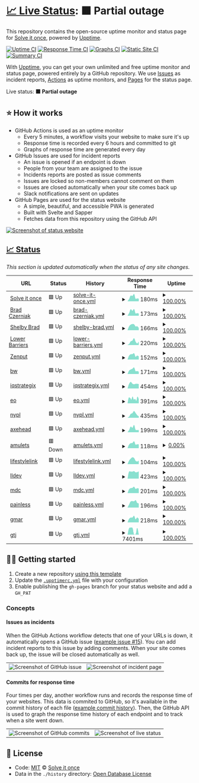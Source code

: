# [📈 Live Status](https://status.solveitonce.com): <!--live status--> **🟧 Partial outage**

This repository contains the open-source uptime monitor and status page for [Solve it once](https://solveitonce.com), powered by [Upptime](https://github.com/upptime/upptime).

[![Uptime CI](https://github.com/solve-it-once/upptime/workflows/Uptime%20CI/badge.svg)](https://github.com/solve-it-once/upptime/actions?query=workflow%3A%22Uptime+CI%22)
[![Response Time CI](https://github.com/solve-it-once/upptime/workflows/Response%20Time%20CI/badge.svg)](https://github.com/solve-it-once/upptime/actions?query=workflow%3A%22Response+Time+CI%22)
[![Graphs CI](https://github.com/solve-it-once/upptime/workflows/Graphs%20CI/badge.svg)](https://github.com/solve-it-once/upptime/actions?query=workflow%3A%22Graphs+CI%22)
[![Static Site CI](https://github.com/solve-it-once/upptime/workflows/Static%20Site%20CI/badge.svg)](https://github.com/solve-it-once/upptime/actions?query=workflow%3A%22Static+Site+CI%22)
[![Summary CI](https://github.com/solve-it-once/upptime/workflows/Summary%20CI/badge.svg)](https://github.com/solve-it-once/upptime/actions?query=workflow%3A%22Summary+CI%22)

With [Upptime](https://upptime.js.org), you can get your own unlimited and free uptime monitor and status page, powered entirely by a GitHub repository. We use [Issues](https://github.com/solve-it-once/upptime/issues) as incident reports, [Actions](https://github.com/solve-it-once/upptime/actions) as uptime monitors, and [Pages](https://status.solveitonce.com) for the status page.

Live status: <!--live status--> **🟧 Partial outage**

## ⭐ How it works

- GitHub Actions is used as an uptime monitor
  - Every 5 minutes, a workflow visits your website to make sure it's up
  - Response time is recorded every 6 hours and committed to git
  - Graphs of response time are generated every day
- GitHub Issues are used for incident reports
  - An issue is opened if an endpoint is down
  - People from your team are assigned to the issue
  - Incidents reports are posted as issue comments
  - Issues are locked so non-members cannot comment on them
  - Issues are closed automatically when your site comes back up
  - Slack notifications are sent on updates
- GitHub Pages are used for the status website
  - A simple, beautiful, and accessible PWA is generated
  - Built with Svelte and Sapper
  - Fetches data from this repository using the GitHub API

[![Screenshot of status website](./assets/screenshot-status.png)](https://upptime.js.org)

## [📈 Status](https://upptime.js.org)

_This section is updated automatically when the status of any site changes._

<!--start: status pages-->
<!-- This summary is generated by Upptime (https://github.com/upptime/upptime) -->
<!-- Do not edit this manually, your changes will be overwritten -->
<!-- prettier-ignore -->
| URL | Status | History | Response Time | Uptime |
| --- | ------ | ------- | ------------- | ------ |
| <img alt="" src="https://favicons.githubusercontent.com/solveitonce.com" height="13"> [Solve it once](https://solveitonce.com) | 🟩 Up | [solve-it-once.yml](https://github.com/solve-it-once/upptime/commits/HEAD/history/solve-it-once.yml) | <details><summary><img alt="Response time graph" src="./graphs/solve-it-once/response-time-week.png" height="20"> 180ms</summary><br><a href="https://status.solveitonce.com/history/solve-it-once"><img alt="Response time 158" src="https://img.shields.io/endpoint?url=https%3A%2F%2Fraw.githubusercontent.com%2Fsolve-it-once%2Fupptime%2FHEAD%2Fapi%2Fsolve-it-once%2Fresponse-time.json"></a><br><a href="https://status.solveitonce.com/history/solve-it-once"><img alt="24-hour response time 207" src="https://img.shields.io/endpoint?url=https%3A%2F%2Fraw.githubusercontent.com%2Fsolve-it-once%2Fupptime%2FHEAD%2Fapi%2Fsolve-it-once%2Fresponse-time-day.json"></a><br><a href="https://status.solveitonce.com/history/solve-it-once"><img alt="7-day response time 180" src="https://img.shields.io/endpoint?url=https%3A%2F%2Fraw.githubusercontent.com%2Fsolve-it-once%2Fupptime%2FHEAD%2Fapi%2Fsolve-it-once%2Fresponse-time-week.json"></a><br><a href="https://status.solveitonce.com/history/solve-it-once"><img alt="30-day response time 139" src="https://img.shields.io/endpoint?url=https%3A%2F%2Fraw.githubusercontent.com%2Fsolve-it-once%2Fupptime%2FHEAD%2Fapi%2Fsolve-it-once%2Fresponse-time-month.json"></a><br><a href="https://status.solveitonce.com/history/solve-it-once"><img alt="1-year response time 157" src="https://img.shields.io/endpoint?url=https%3A%2F%2Fraw.githubusercontent.com%2Fsolve-it-once%2Fupptime%2FHEAD%2Fapi%2Fsolve-it-once%2Fresponse-time-year.json"></a></details> | <details><summary><a href="https://status.solveitonce.com/history/solve-it-once">100.00%</a></summary><a href="https://status.solveitonce.com/history/solve-it-once"><img alt="All-time uptime 100.00%" src="https://img.shields.io/endpoint?url=https%3A%2F%2Fraw.githubusercontent.com%2Fsolve-it-once%2Fupptime%2FHEAD%2Fapi%2Fsolve-it-once%2Fuptime.json"></a><br><a href="https://status.solveitonce.com/history/solve-it-once"><img alt="24-hour uptime 100.00%" src="https://img.shields.io/endpoint?url=https%3A%2F%2Fraw.githubusercontent.com%2Fsolve-it-once%2Fupptime%2FHEAD%2Fapi%2Fsolve-it-once%2Fuptime-day.json"></a><br><a href="https://status.solveitonce.com/history/solve-it-once"><img alt="7-day uptime 100.00%" src="https://img.shields.io/endpoint?url=https%3A%2F%2Fraw.githubusercontent.com%2Fsolve-it-once%2Fupptime%2FHEAD%2Fapi%2Fsolve-it-once%2Fuptime-week.json"></a><br><a href="https://status.solveitonce.com/history/solve-it-once"><img alt="30-day uptime 100.00%" src="https://img.shields.io/endpoint?url=https%3A%2F%2Fraw.githubusercontent.com%2Fsolve-it-once%2Fupptime%2FHEAD%2Fapi%2Fsolve-it-once%2Fuptime-month.json"></a><br><a href="https://status.solveitonce.com/history/solve-it-once"><img alt="1-year uptime 100.00%" src="https://img.shields.io/endpoint?url=https%3A%2F%2Fraw.githubusercontent.com%2Fsolve-it-once%2Fupptime%2FHEAD%2Fapi%2Fsolve-it-once%2Fuptime-year.json"></a></details>
| <img alt="" src="https://favicons.githubusercontent.com/bradczerniak.com" height="13"> [Brad Czerniak](https://bradczerniak.com) | 🟩 Up | [brad-czerniak.yml](https://github.com/solve-it-once/upptime/commits/HEAD/history/brad-czerniak.yml) | <details><summary><img alt="Response time graph" src="./graphs/brad-czerniak/response-time-week.png" height="20"> 173ms</summary><br><a href="https://status.solveitonce.com/history/brad-czerniak"><img alt="Response time 155" src="https://img.shields.io/endpoint?url=https%3A%2F%2Fraw.githubusercontent.com%2Fsolve-it-once%2Fupptime%2FHEAD%2Fapi%2Fbrad-czerniak%2Fresponse-time.json"></a><br><a href="https://status.solveitonce.com/history/brad-czerniak"><img alt="24-hour response time 217" src="https://img.shields.io/endpoint?url=https%3A%2F%2Fraw.githubusercontent.com%2Fsolve-it-once%2Fupptime%2FHEAD%2Fapi%2Fbrad-czerniak%2Fresponse-time-day.json"></a><br><a href="https://status.solveitonce.com/history/brad-czerniak"><img alt="7-day response time 173" src="https://img.shields.io/endpoint?url=https%3A%2F%2Fraw.githubusercontent.com%2Fsolve-it-once%2Fupptime%2FHEAD%2Fapi%2Fbrad-czerniak%2Fresponse-time-week.json"></a><br><a href="https://status.solveitonce.com/history/brad-czerniak"><img alt="30-day response time 134" src="https://img.shields.io/endpoint?url=https%3A%2F%2Fraw.githubusercontent.com%2Fsolve-it-once%2Fupptime%2FHEAD%2Fapi%2Fbrad-czerniak%2Fresponse-time-month.json"></a><br><a href="https://status.solveitonce.com/history/brad-czerniak"><img alt="1-year response time 157" src="https://img.shields.io/endpoint?url=https%3A%2F%2Fraw.githubusercontent.com%2Fsolve-it-once%2Fupptime%2FHEAD%2Fapi%2Fbrad-czerniak%2Fresponse-time-year.json"></a></details> | <details><summary><a href="https://status.solveitonce.com/history/brad-czerniak">100.00%</a></summary><a href="https://status.solveitonce.com/history/brad-czerniak"><img alt="All-time uptime 100.00%" src="https://img.shields.io/endpoint?url=https%3A%2F%2Fraw.githubusercontent.com%2Fsolve-it-once%2Fupptime%2FHEAD%2Fapi%2Fbrad-czerniak%2Fuptime.json"></a><br><a href="https://status.solveitonce.com/history/brad-czerniak"><img alt="24-hour uptime 100.00%" src="https://img.shields.io/endpoint?url=https%3A%2F%2Fraw.githubusercontent.com%2Fsolve-it-once%2Fupptime%2FHEAD%2Fapi%2Fbrad-czerniak%2Fuptime-day.json"></a><br><a href="https://status.solveitonce.com/history/brad-czerniak"><img alt="7-day uptime 100.00%" src="https://img.shields.io/endpoint?url=https%3A%2F%2Fraw.githubusercontent.com%2Fsolve-it-once%2Fupptime%2FHEAD%2Fapi%2Fbrad-czerniak%2Fuptime-week.json"></a><br><a href="https://status.solveitonce.com/history/brad-czerniak"><img alt="30-day uptime 100.00%" src="https://img.shields.io/endpoint?url=https%3A%2F%2Fraw.githubusercontent.com%2Fsolve-it-once%2Fupptime%2FHEAD%2Fapi%2Fbrad-czerniak%2Fuptime-month.json"></a><br><a href="https://status.solveitonce.com/history/brad-czerniak"><img alt="1-year uptime 100.00%" src="https://img.shields.io/endpoint?url=https%3A%2F%2Fraw.githubusercontent.com%2Fsolve-it-once%2Fupptime%2FHEAD%2Fapi%2Fbrad-czerniak%2Fuptime-year.json"></a></details>
| <img alt="" src="https://favicons.githubusercontent.com/shelbybrad.com" height="13"> [Shelby Brad](https://shelbybrad.com) | 🟩 Up | [shelby-brad.yml](https://github.com/solve-it-once/upptime/commits/HEAD/history/shelby-brad.yml) | <details><summary><img alt="Response time graph" src="./graphs/shelby-brad/response-time-week.png" height="20"> 166ms</summary><br><a href="https://status.solveitonce.com/history/shelby-brad"><img alt="Response time 172" src="https://img.shields.io/endpoint?url=https%3A%2F%2Fraw.githubusercontent.com%2Fsolve-it-once%2Fupptime%2FHEAD%2Fapi%2Fshelby-brad%2Fresponse-time.json"></a><br><a href="https://status.solveitonce.com/history/shelby-brad"><img alt="24-hour response time 247" src="https://img.shields.io/endpoint?url=https%3A%2F%2Fraw.githubusercontent.com%2Fsolve-it-once%2Fupptime%2FHEAD%2Fapi%2Fshelby-brad%2Fresponse-time-day.json"></a><br><a href="https://status.solveitonce.com/history/shelby-brad"><img alt="7-day response time 166" src="https://img.shields.io/endpoint?url=https%3A%2F%2Fraw.githubusercontent.com%2Fsolve-it-once%2Fupptime%2FHEAD%2Fapi%2Fshelby-brad%2Fresponse-time-week.json"></a><br><a href="https://status.solveitonce.com/history/shelby-brad"><img alt="30-day response time 142" src="https://img.shields.io/endpoint?url=https%3A%2F%2Fraw.githubusercontent.com%2Fsolve-it-once%2Fupptime%2FHEAD%2Fapi%2Fshelby-brad%2Fresponse-time-month.json"></a><br><a href="https://status.solveitonce.com/history/shelby-brad"><img alt="1-year response time 177" src="https://img.shields.io/endpoint?url=https%3A%2F%2Fraw.githubusercontent.com%2Fsolve-it-once%2Fupptime%2FHEAD%2Fapi%2Fshelby-brad%2Fresponse-time-year.json"></a></details> | <details><summary><a href="https://status.solveitonce.com/history/shelby-brad">100.00%</a></summary><a href="https://status.solveitonce.com/history/shelby-brad"><img alt="All-time uptime 100.00%" src="https://img.shields.io/endpoint?url=https%3A%2F%2Fraw.githubusercontent.com%2Fsolve-it-once%2Fupptime%2FHEAD%2Fapi%2Fshelby-brad%2Fuptime.json"></a><br><a href="https://status.solveitonce.com/history/shelby-brad"><img alt="24-hour uptime 100.00%" src="https://img.shields.io/endpoint?url=https%3A%2F%2Fraw.githubusercontent.com%2Fsolve-it-once%2Fupptime%2FHEAD%2Fapi%2Fshelby-brad%2Fuptime-day.json"></a><br><a href="https://status.solveitonce.com/history/shelby-brad"><img alt="7-day uptime 100.00%" src="https://img.shields.io/endpoint?url=https%3A%2F%2Fraw.githubusercontent.com%2Fsolve-it-once%2Fupptime%2FHEAD%2Fapi%2Fshelby-brad%2Fuptime-week.json"></a><br><a href="https://status.solveitonce.com/history/shelby-brad"><img alt="30-day uptime 100.00%" src="https://img.shields.io/endpoint?url=https%3A%2F%2Fraw.githubusercontent.com%2Fsolve-it-once%2Fupptime%2FHEAD%2Fapi%2Fshelby-brad%2Fuptime-month.json"></a><br><a href="https://status.solveitonce.com/history/shelby-brad"><img alt="1-year uptime 100.00%" src="https://img.shields.io/endpoint?url=https%3A%2F%2Fraw.githubusercontent.com%2Fsolve-it-once%2Fupptime%2FHEAD%2Fapi%2Fshelby-brad%2Fuptime-year.json"></a></details>
| <img alt="" src="https://favicons.githubusercontent.com/lowerbarriers.org" height="13"> [Lower Barriers](https://lowerbarriers.org) | 🟩 Up | [lower-barriers.yml](https://github.com/solve-it-once/upptime/commits/HEAD/history/lower-barriers.yml) | <details><summary><img alt="Response time graph" src="./graphs/lower-barriers/response-time-week.png" height="20"> 220ms</summary><br><a href="https://status.solveitonce.com/history/lower-barriers"><img alt="Response time 188" src="https://img.shields.io/endpoint?url=https%3A%2F%2Fraw.githubusercontent.com%2Fsolve-it-once%2Fupptime%2FHEAD%2Fapi%2Flower-barriers%2Fresponse-time.json"></a><br><a href="https://status.solveitonce.com/history/lower-barriers"><img alt="24-hour response time 301" src="https://img.shields.io/endpoint?url=https%3A%2F%2Fraw.githubusercontent.com%2Fsolve-it-once%2Fupptime%2FHEAD%2Fapi%2Flower-barriers%2Fresponse-time-day.json"></a><br><a href="https://status.solveitonce.com/history/lower-barriers"><img alt="7-day response time 220" src="https://img.shields.io/endpoint?url=https%3A%2F%2Fraw.githubusercontent.com%2Fsolve-it-once%2Fupptime%2FHEAD%2Fapi%2Flower-barriers%2Fresponse-time-week.json"></a><br><a href="https://status.solveitonce.com/history/lower-barriers"><img alt="30-day response time 180" src="https://img.shields.io/endpoint?url=https%3A%2F%2Fraw.githubusercontent.com%2Fsolve-it-once%2Fupptime%2FHEAD%2Fapi%2Flower-barriers%2Fresponse-time-month.json"></a><br><a href="https://status.solveitonce.com/history/lower-barriers"><img alt="1-year response time 201" src="https://img.shields.io/endpoint?url=https%3A%2F%2Fraw.githubusercontent.com%2Fsolve-it-once%2Fupptime%2FHEAD%2Fapi%2Flower-barriers%2Fresponse-time-year.json"></a></details> | <details><summary><a href="https://status.solveitonce.com/history/lower-barriers">100.00%</a></summary><a href="https://status.solveitonce.com/history/lower-barriers"><img alt="All-time uptime 100.00%" src="https://img.shields.io/endpoint?url=https%3A%2F%2Fraw.githubusercontent.com%2Fsolve-it-once%2Fupptime%2FHEAD%2Fapi%2Flower-barriers%2Fuptime.json"></a><br><a href="https://status.solveitonce.com/history/lower-barriers"><img alt="24-hour uptime 100.00%" src="https://img.shields.io/endpoint?url=https%3A%2F%2Fraw.githubusercontent.com%2Fsolve-it-once%2Fupptime%2FHEAD%2Fapi%2Flower-barriers%2Fuptime-day.json"></a><br><a href="https://status.solveitonce.com/history/lower-barriers"><img alt="7-day uptime 100.00%" src="https://img.shields.io/endpoint?url=https%3A%2F%2Fraw.githubusercontent.com%2Fsolve-it-once%2Fupptime%2FHEAD%2Fapi%2Flower-barriers%2Fuptime-week.json"></a><br><a href="https://status.solveitonce.com/history/lower-barriers"><img alt="30-day uptime 100.00%" src="https://img.shields.io/endpoint?url=https%3A%2F%2Fraw.githubusercontent.com%2Fsolve-it-once%2Fupptime%2FHEAD%2Fapi%2Flower-barriers%2Fuptime-month.json"></a><br><a href="https://status.solveitonce.com/history/lower-barriers"><img alt="1-year uptime 100.00%" src="https://img.shields.io/endpoint?url=https%3A%2F%2Fraw.githubusercontent.com%2Fsolve-it-once%2Fupptime%2FHEAD%2Fapi%2Flower-barriers%2Fuptime-year.json"></a></details>
| <img alt="" src="https://favicons.githubusercontent.com/www.zenput.com" height="13"> [Zenput](https://www.zenput.com) | 🟩 Up | [zenput.yml](https://github.com/solve-it-once/upptime/commits/HEAD/history/zenput.yml) | <details><summary><img alt="Response time graph" src="./graphs/zenput/response-time-week.png" height="20"> 152ms</summary><br><a href="https://status.solveitonce.com/history/zenput"><img alt="Response time 193" src="https://img.shields.io/endpoint?url=https%3A%2F%2Fraw.githubusercontent.com%2Fsolve-it-once%2Fupptime%2FHEAD%2Fapi%2Fzenput%2Fresponse-time.json"></a><br><a href="https://status.solveitonce.com/history/zenput"><img alt="24-hour response time 178" src="https://img.shields.io/endpoint?url=https%3A%2F%2Fraw.githubusercontent.com%2Fsolve-it-once%2Fupptime%2FHEAD%2Fapi%2Fzenput%2Fresponse-time-day.json"></a><br><a href="https://status.solveitonce.com/history/zenput"><img alt="7-day response time 152" src="https://img.shields.io/endpoint?url=https%3A%2F%2Fraw.githubusercontent.com%2Fsolve-it-once%2Fupptime%2FHEAD%2Fapi%2Fzenput%2Fresponse-time-week.json"></a><br><a href="https://status.solveitonce.com/history/zenput"><img alt="30-day response time 132" src="https://img.shields.io/endpoint?url=https%3A%2F%2Fraw.githubusercontent.com%2Fsolve-it-once%2Fupptime%2FHEAD%2Fapi%2Fzenput%2Fresponse-time-month.json"></a><br><a href="https://status.solveitonce.com/history/zenput"><img alt="1-year response time 166" src="https://img.shields.io/endpoint?url=https%3A%2F%2Fraw.githubusercontent.com%2Fsolve-it-once%2Fupptime%2FHEAD%2Fapi%2Fzenput%2Fresponse-time-year.json"></a></details> | <details><summary><a href="https://status.solveitonce.com/history/zenput">100.00%</a></summary><a href="https://status.solveitonce.com/history/zenput"><img alt="All-time uptime 100.00%" src="https://img.shields.io/endpoint?url=https%3A%2F%2Fraw.githubusercontent.com%2Fsolve-it-once%2Fupptime%2FHEAD%2Fapi%2Fzenput%2Fuptime.json"></a><br><a href="https://status.solveitonce.com/history/zenput"><img alt="24-hour uptime 100.00%" src="https://img.shields.io/endpoint?url=https%3A%2F%2Fraw.githubusercontent.com%2Fsolve-it-once%2Fupptime%2FHEAD%2Fapi%2Fzenput%2Fuptime-day.json"></a><br><a href="https://status.solveitonce.com/history/zenput"><img alt="7-day uptime 100.00%" src="https://img.shields.io/endpoint?url=https%3A%2F%2Fraw.githubusercontent.com%2Fsolve-it-once%2Fupptime%2FHEAD%2Fapi%2Fzenput%2Fuptime-week.json"></a><br><a href="https://status.solveitonce.com/history/zenput"><img alt="30-day uptime 100.00%" src="https://img.shields.io/endpoint?url=https%3A%2F%2Fraw.githubusercontent.com%2Fsolve-it-once%2Fupptime%2FHEAD%2Fapi%2Fzenput%2Fuptime-month.json"></a><br><a href="https://status.solveitonce.com/history/zenput"><img alt="1-year uptime 100.00%" src="https://img.shields.io/endpoint?url=https%3A%2F%2Fraw.githubusercontent.com%2Fsolve-it-once%2Fupptime%2FHEAD%2Fapi%2Fzenput%2Fuptime-year.json"></a></details>
| <img alt="" src="https://favicons.githubusercontent.com/www.bowerswilkins.com" height="13"> [bw](https://www.bowerswilkins.com) | 🟩 Up | [bw.yml](https://github.com/solve-it-once/upptime/commits/HEAD/history/bw.yml) | <details><summary><img alt="Response time graph" src="./graphs/bw/response-time-week.png" height="20"> 171ms</summary><br><a href="https://status.solveitonce.com/history/bw"><img alt="Response time 295" src="https://img.shields.io/endpoint?url=https%3A%2F%2Fraw.githubusercontent.com%2Fsolve-it-once%2Fupptime%2FHEAD%2Fapi%2Fbw%2Fresponse-time.json"></a><br><a href="https://status.solveitonce.com/history/bw"><img alt="24-hour response time 234" src="https://img.shields.io/endpoint?url=https%3A%2F%2Fraw.githubusercontent.com%2Fsolve-it-once%2Fupptime%2FHEAD%2Fapi%2Fbw%2Fresponse-time-day.json"></a><br><a href="https://status.solveitonce.com/history/bw"><img alt="7-day response time 171" src="https://img.shields.io/endpoint?url=https%3A%2F%2Fraw.githubusercontent.com%2Fsolve-it-once%2Fupptime%2FHEAD%2Fapi%2Fbw%2Fresponse-time-week.json"></a><br><a href="https://status.solveitonce.com/history/bw"><img alt="30-day response time 173" src="https://img.shields.io/endpoint?url=https%3A%2F%2Fraw.githubusercontent.com%2Fsolve-it-once%2Fupptime%2FHEAD%2Fapi%2Fbw%2Fresponse-time-month.json"></a><br><a href="https://status.solveitonce.com/history/bw"><img alt="1-year response time 270" src="https://img.shields.io/endpoint?url=https%3A%2F%2Fraw.githubusercontent.com%2Fsolve-it-once%2Fupptime%2FHEAD%2Fapi%2Fbw%2Fresponse-time-year.json"></a></details> | <details><summary><a href="https://status.solveitonce.com/history/bw">100.00%</a></summary><a href="https://status.solveitonce.com/history/bw"><img alt="All-time uptime 99.99%" src="https://img.shields.io/endpoint?url=https%3A%2F%2Fraw.githubusercontent.com%2Fsolve-it-once%2Fupptime%2FHEAD%2Fapi%2Fbw%2Fuptime.json"></a><br><a href="https://status.solveitonce.com/history/bw"><img alt="24-hour uptime 100.00%" src="https://img.shields.io/endpoint?url=https%3A%2F%2Fraw.githubusercontent.com%2Fsolve-it-once%2Fupptime%2FHEAD%2Fapi%2Fbw%2Fuptime-day.json"></a><br><a href="https://status.solveitonce.com/history/bw"><img alt="7-day uptime 100.00%" src="https://img.shields.io/endpoint?url=https%3A%2F%2Fraw.githubusercontent.com%2Fsolve-it-once%2Fupptime%2FHEAD%2Fapi%2Fbw%2Fuptime-week.json"></a><br><a href="https://status.solveitonce.com/history/bw"><img alt="30-day uptime 100.00%" src="https://img.shields.io/endpoint?url=https%3A%2F%2Fraw.githubusercontent.com%2Fsolve-it-once%2Fupptime%2FHEAD%2Fapi%2Fbw%2Fuptime-month.json"></a><br><a href="https://status.solveitonce.com/history/bw"><img alt="1-year uptime 100.00%" src="https://img.shields.io/endpoint?url=https%3A%2F%2Fraw.githubusercontent.com%2Fsolve-it-once%2Fupptime%2FHEAD%2Fapi%2Fbw%2Fuptime-year.json"></a></details>
| <img alt="" src="https://favicons.githubusercontent.com/iqstrategix.com" height="13"> [iqstrategix](https://iqstrategix.com) | 🟩 Up | [iqstrategix.yml](https://github.com/solve-it-once/upptime/commits/HEAD/history/iqstrategix.yml) | <details><summary><img alt="Response time graph" src="./graphs/iqstrategix/response-time-week.png" height="20"> 454ms</summary><br><a href="https://status.solveitonce.com/history/iqstrategix"><img alt="Response time 460" src="https://img.shields.io/endpoint?url=https%3A%2F%2Fraw.githubusercontent.com%2Fsolve-it-once%2Fupptime%2FHEAD%2Fapi%2Fiqstrategix%2Fresponse-time.json"></a><br><a href="https://status.solveitonce.com/history/iqstrategix"><img alt="24-hour response time 473" src="https://img.shields.io/endpoint?url=https%3A%2F%2Fraw.githubusercontent.com%2Fsolve-it-once%2Fupptime%2FHEAD%2Fapi%2Fiqstrategix%2Fresponse-time-day.json"></a><br><a href="https://status.solveitonce.com/history/iqstrategix"><img alt="7-day response time 454" src="https://img.shields.io/endpoint?url=https%3A%2F%2Fraw.githubusercontent.com%2Fsolve-it-once%2Fupptime%2FHEAD%2Fapi%2Fiqstrategix%2Fresponse-time-week.json"></a><br><a href="https://status.solveitonce.com/history/iqstrategix"><img alt="30-day response time 424" src="https://img.shields.io/endpoint?url=https%3A%2F%2Fraw.githubusercontent.com%2Fsolve-it-once%2Fupptime%2FHEAD%2Fapi%2Fiqstrategix%2Fresponse-time-month.json"></a><br><a href="https://status.solveitonce.com/history/iqstrategix"><img alt="1-year response time 500" src="https://img.shields.io/endpoint?url=https%3A%2F%2Fraw.githubusercontent.com%2Fsolve-it-once%2Fupptime%2FHEAD%2Fapi%2Fiqstrategix%2Fresponse-time-year.json"></a></details> | <details><summary><a href="https://status.solveitonce.com/history/iqstrategix">100.00%</a></summary><a href="https://status.solveitonce.com/history/iqstrategix"><img alt="All-time uptime 99.98%" src="https://img.shields.io/endpoint?url=https%3A%2F%2Fraw.githubusercontent.com%2Fsolve-it-once%2Fupptime%2FHEAD%2Fapi%2Fiqstrategix%2Fuptime.json"></a><br><a href="https://status.solveitonce.com/history/iqstrategix"><img alt="24-hour uptime 100.00%" src="https://img.shields.io/endpoint?url=https%3A%2F%2Fraw.githubusercontent.com%2Fsolve-it-once%2Fupptime%2FHEAD%2Fapi%2Fiqstrategix%2Fuptime-day.json"></a><br><a href="https://status.solveitonce.com/history/iqstrategix"><img alt="7-day uptime 100.00%" src="https://img.shields.io/endpoint?url=https%3A%2F%2Fraw.githubusercontent.com%2Fsolve-it-once%2Fupptime%2FHEAD%2Fapi%2Fiqstrategix%2Fuptime-week.json"></a><br><a href="https://status.solveitonce.com/history/iqstrategix"><img alt="30-day uptime 100.00%" src="https://img.shields.io/endpoint?url=https%3A%2F%2Fraw.githubusercontent.com%2Fsolve-it-once%2Fupptime%2FHEAD%2Fapi%2Fiqstrategix%2Fuptime-month.json"></a><br><a href="https://status.solveitonce.com/history/iqstrategix"><img alt="1-year uptime 100.00%" src="https://img.shields.io/endpoint?url=https%3A%2F%2Fraw.githubusercontent.com%2Fsolve-it-once%2Fupptime%2FHEAD%2Fapi%2Fiqstrategix%2Fuptime-year.json"></a></details>
| <img alt="" src="https://favicons.githubusercontent.com/www.eotechinc.com" height="13"> [eo](https://www.eotechinc.com) | 🟩 Up | [eo.yml](https://github.com/solve-it-once/upptime/commits/HEAD/history/eo.yml) | <details><summary><img alt="Response time graph" src="./graphs/eo/response-time-week.png" height="20"> 391ms</summary><br><a href="https://status.solveitonce.com/history/eo"><img alt="Response time 469" src="https://img.shields.io/endpoint?url=https%3A%2F%2Fraw.githubusercontent.com%2Fsolve-it-once%2Fupptime%2FHEAD%2Fapi%2Feo%2Fresponse-time.json"></a><br><a href="https://status.solveitonce.com/history/eo"><img alt="24-hour response time 1062" src="https://img.shields.io/endpoint?url=https%3A%2F%2Fraw.githubusercontent.com%2Fsolve-it-once%2Fupptime%2FHEAD%2Fapi%2Feo%2Fresponse-time-day.json"></a><br><a href="https://status.solveitonce.com/history/eo"><img alt="7-day response time 391" src="https://img.shields.io/endpoint?url=https%3A%2F%2Fraw.githubusercontent.com%2Fsolve-it-once%2Fupptime%2FHEAD%2Fapi%2Feo%2Fresponse-time-week.json"></a><br><a href="https://status.solveitonce.com/history/eo"><img alt="30-day response time 376" src="https://img.shields.io/endpoint?url=https%3A%2F%2Fraw.githubusercontent.com%2Fsolve-it-once%2Fupptime%2FHEAD%2Fapi%2Feo%2Fresponse-time-month.json"></a><br><a href="https://status.solveitonce.com/history/eo"><img alt="1-year response time 409" src="https://img.shields.io/endpoint?url=https%3A%2F%2Fraw.githubusercontent.com%2Fsolve-it-once%2Fupptime%2FHEAD%2Fapi%2Feo%2Fresponse-time-year.json"></a></details> | <details><summary><a href="https://status.solveitonce.com/history/eo">100.00%</a></summary><a href="https://status.solveitonce.com/history/eo"><img alt="All-time uptime 99.90%" src="https://img.shields.io/endpoint?url=https%3A%2F%2Fraw.githubusercontent.com%2Fsolve-it-once%2Fupptime%2FHEAD%2Fapi%2Feo%2Fuptime.json"></a><br><a href="https://status.solveitonce.com/history/eo"><img alt="24-hour uptime 100.00%" src="https://img.shields.io/endpoint?url=https%3A%2F%2Fraw.githubusercontent.com%2Fsolve-it-once%2Fupptime%2FHEAD%2Fapi%2Feo%2Fuptime-day.json"></a><br><a href="https://status.solveitonce.com/history/eo"><img alt="7-day uptime 100.00%" src="https://img.shields.io/endpoint?url=https%3A%2F%2Fraw.githubusercontent.com%2Fsolve-it-once%2Fupptime%2FHEAD%2Fapi%2Feo%2Fuptime-week.json"></a><br><a href="https://status.solveitonce.com/history/eo"><img alt="30-day uptime 100.00%" src="https://img.shields.io/endpoint?url=https%3A%2F%2Fraw.githubusercontent.com%2Fsolve-it-once%2Fupptime%2FHEAD%2Fapi%2Feo%2Fuptime-month.json"></a><br><a href="https://status.solveitonce.com/history/eo"><img alt="1-year uptime 99.95%" src="https://img.shields.io/endpoint?url=https%3A%2F%2Fraw.githubusercontent.com%2Fsolve-it-once%2Fupptime%2FHEAD%2Fapi%2Feo%2Fuptime-year.json"></a></details>
| <img alt="" src="https://favicons.githubusercontent.com/www.nypl.org" height="13"> [nypl](https://www.nypl.org) | 🟩 Up | [nypl.yml](https://github.com/solve-it-once/upptime/commits/HEAD/history/nypl.yml) | <details><summary><img alt="Response time graph" src="./graphs/nypl/response-time-week.png" height="20"> 435ms</summary><br><a href="https://status.solveitonce.com/history/nypl"><img alt="Response time 359" src="https://img.shields.io/endpoint?url=https%3A%2F%2Fraw.githubusercontent.com%2Fsolve-it-once%2Fupptime%2FHEAD%2Fapi%2Fnypl%2Fresponse-time.json"></a><br><a href="https://status.solveitonce.com/history/nypl"><img alt="24-hour response time 521" src="https://img.shields.io/endpoint?url=https%3A%2F%2Fraw.githubusercontent.com%2Fsolve-it-once%2Fupptime%2FHEAD%2Fapi%2Fnypl%2Fresponse-time-day.json"></a><br><a href="https://status.solveitonce.com/history/nypl"><img alt="7-day response time 435" src="https://img.shields.io/endpoint?url=https%3A%2F%2Fraw.githubusercontent.com%2Fsolve-it-once%2Fupptime%2FHEAD%2Fapi%2Fnypl%2Fresponse-time-week.json"></a><br><a href="https://status.solveitonce.com/history/nypl"><img alt="30-day response time 350" src="https://img.shields.io/endpoint?url=https%3A%2F%2Fraw.githubusercontent.com%2Fsolve-it-once%2Fupptime%2FHEAD%2Fapi%2Fnypl%2Fresponse-time-month.json"></a><br><a href="https://status.solveitonce.com/history/nypl"><img alt="1-year response time 359" src="https://img.shields.io/endpoint?url=https%3A%2F%2Fraw.githubusercontent.com%2Fsolve-it-once%2Fupptime%2FHEAD%2Fapi%2Fnypl%2Fresponse-time-year.json"></a></details> | <details><summary><a href="https://status.solveitonce.com/history/nypl">100.00%</a></summary><a href="https://status.solveitonce.com/history/nypl"><img alt="All-time uptime 100.00%" src="https://img.shields.io/endpoint?url=https%3A%2F%2Fraw.githubusercontent.com%2Fsolve-it-once%2Fupptime%2FHEAD%2Fapi%2Fnypl%2Fuptime.json"></a><br><a href="https://status.solveitonce.com/history/nypl"><img alt="24-hour uptime 100.00%" src="https://img.shields.io/endpoint?url=https%3A%2F%2Fraw.githubusercontent.com%2Fsolve-it-once%2Fupptime%2FHEAD%2Fapi%2Fnypl%2Fuptime-day.json"></a><br><a href="https://status.solveitonce.com/history/nypl"><img alt="7-day uptime 100.00%" src="https://img.shields.io/endpoint?url=https%3A%2F%2Fraw.githubusercontent.com%2Fsolve-it-once%2Fupptime%2FHEAD%2Fapi%2Fnypl%2Fuptime-week.json"></a><br><a href="https://status.solveitonce.com/history/nypl"><img alt="30-day uptime 100.00%" src="https://img.shields.io/endpoint?url=https%3A%2F%2Fraw.githubusercontent.com%2Fsolve-it-once%2Fupptime%2FHEAD%2Fapi%2Fnypl%2Fuptime-month.json"></a><br><a href="https://status.solveitonce.com/history/nypl"><img alt="1-year uptime 100.00%" src="https://img.shields.io/endpoint?url=https%3A%2F%2Fraw.githubusercontent.com%2Fsolve-it-once%2Fupptime%2FHEAD%2Fapi%2Fnypl%2Fuptime-year.json"></a></details>
| <img alt="" src="https://favicons.githubusercontent.com/axeheadwatch.com" height="13"> [axehead](https://axeheadwatch.com) | 🟩 Up | [axehead.yml](https://github.com/solve-it-once/upptime/commits/HEAD/history/axehead.yml) | <details><summary><img alt="Response time graph" src="./graphs/axehead/response-time-week.png" height="20"> 199ms</summary><br><a href="https://status.solveitonce.com/history/axehead"><img alt="Response time 164" src="https://img.shields.io/endpoint?url=https%3A%2F%2Fraw.githubusercontent.com%2Fsolve-it-once%2Fupptime%2FHEAD%2Fapi%2Faxehead%2Fresponse-time.json"></a><br><a href="https://status.solveitonce.com/history/axehead"><img alt="24-hour response time 276" src="https://img.shields.io/endpoint?url=https%3A%2F%2Fraw.githubusercontent.com%2Fsolve-it-once%2Fupptime%2FHEAD%2Fapi%2Faxehead%2Fresponse-time-day.json"></a><br><a href="https://status.solveitonce.com/history/axehead"><img alt="7-day response time 199" src="https://img.shields.io/endpoint?url=https%3A%2F%2Fraw.githubusercontent.com%2Fsolve-it-once%2Fupptime%2FHEAD%2Fapi%2Faxehead%2Fresponse-time-week.json"></a><br><a href="https://status.solveitonce.com/history/axehead"><img alt="30-day response time 152" src="https://img.shields.io/endpoint?url=https%3A%2F%2Fraw.githubusercontent.com%2Fsolve-it-once%2Fupptime%2FHEAD%2Fapi%2Faxehead%2Fresponse-time-month.json"></a><br><a href="https://status.solveitonce.com/history/axehead"><img alt="1-year response time 164" src="https://img.shields.io/endpoint?url=https%3A%2F%2Fraw.githubusercontent.com%2Fsolve-it-once%2Fupptime%2FHEAD%2Fapi%2Faxehead%2Fresponse-time-year.json"></a></details> | <details><summary><a href="https://status.solveitonce.com/history/axehead">100.00%</a></summary><a href="https://status.solveitonce.com/history/axehead"><img alt="All-time uptime 100.00%" src="https://img.shields.io/endpoint?url=https%3A%2F%2Fraw.githubusercontent.com%2Fsolve-it-once%2Fupptime%2FHEAD%2Fapi%2Faxehead%2Fuptime.json"></a><br><a href="https://status.solveitonce.com/history/axehead"><img alt="24-hour uptime 100.00%" src="https://img.shields.io/endpoint?url=https%3A%2F%2Fraw.githubusercontent.com%2Fsolve-it-once%2Fupptime%2FHEAD%2Fapi%2Faxehead%2Fuptime-day.json"></a><br><a href="https://status.solveitonce.com/history/axehead"><img alt="7-day uptime 100.00%" src="https://img.shields.io/endpoint?url=https%3A%2F%2Fraw.githubusercontent.com%2Fsolve-it-once%2Fupptime%2FHEAD%2Fapi%2Faxehead%2Fuptime-week.json"></a><br><a href="https://status.solveitonce.com/history/axehead"><img alt="30-day uptime 100.00%" src="https://img.shields.io/endpoint?url=https%3A%2F%2Fraw.githubusercontent.com%2Fsolve-it-once%2Fupptime%2FHEAD%2Fapi%2Faxehead%2Fuptime-month.json"></a><br><a href="https://status.solveitonce.com/history/axehead"><img alt="1-year uptime 100.00%" src="https://img.shields.io/endpoint?url=https%3A%2F%2Fraw.githubusercontent.com%2Fsolve-it-once%2Fupptime%2FHEAD%2Fapi%2Faxehead%2Fuptime-year.json"></a></details>
| <img alt="" src="https://favicons.githubusercontent.com/www.eloisemagicalamulets.com" height="13"> [amulets](https://www.eloisemagicalamulets.com) | 🟥 Down | [amulets.yml](https://github.com/solve-it-once/upptime/commits/HEAD/history/amulets.yml) | <details><summary><img alt="Response time graph" src="./graphs/amulets/response-time-week.png" height="20"> 118ms</summary><br><a href="https://status.solveitonce.com/history/amulets"><img alt="Response time 93" src="https://img.shields.io/endpoint?url=https%3A%2F%2Fraw.githubusercontent.com%2Fsolve-it-once%2Fupptime%2FHEAD%2Fapi%2Famulets%2Fresponse-time.json"></a><br><a href="https://status.solveitonce.com/history/amulets"><img alt="24-hour response time 149" src="https://img.shields.io/endpoint?url=https%3A%2F%2Fraw.githubusercontent.com%2Fsolve-it-once%2Fupptime%2FHEAD%2Fapi%2Famulets%2Fresponse-time-day.json"></a><br><a href="https://status.solveitonce.com/history/amulets"><img alt="7-day response time 118" src="https://img.shields.io/endpoint?url=https%3A%2F%2Fraw.githubusercontent.com%2Fsolve-it-once%2Fupptime%2FHEAD%2Fapi%2Famulets%2Fresponse-time-week.json"></a><br><a href="https://status.solveitonce.com/history/amulets"><img alt="30-day response time 94" src="https://img.shields.io/endpoint?url=https%3A%2F%2Fraw.githubusercontent.com%2Fsolve-it-once%2Fupptime%2FHEAD%2Fapi%2Famulets%2Fresponse-time-month.json"></a><br><a href="https://status.solveitonce.com/history/amulets"><img alt="1-year response time 93" src="https://img.shields.io/endpoint?url=https%3A%2F%2Fraw.githubusercontent.com%2Fsolve-it-once%2Fupptime%2FHEAD%2Fapi%2Famulets%2Fresponse-time-year.json"></a></details> | <details><summary><a href="https://status.solveitonce.com/history/amulets">0.00%</a></summary><a href="https://status.solveitonce.com/history/amulets"><img alt="All-time uptime 0.00%" src="https://img.shields.io/endpoint?url=https%3A%2F%2Fraw.githubusercontent.com%2Fsolve-it-once%2Fupptime%2FHEAD%2Fapi%2Famulets%2Fuptime.json"></a><br><a href="https://status.solveitonce.com/history/amulets"><img alt="24-hour uptime 0.00%" src="https://img.shields.io/endpoint?url=https%3A%2F%2Fraw.githubusercontent.com%2Fsolve-it-once%2Fupptime%2FHEAD%2Fapi%2Famulets%2Fuptime-day.json"></a><br><a href="https://status.solveitonce.com/history/amulets"><img alt="7-day uptime 0.00%" src="https://img.shields.io/endpoint?url=https%3A%2F%2Fraw.githubusercontent.com%2Fsolve-it-once%2Fupptime%2FHEAD%2Fapi%2Famulets%2Fuptime-week.json"></a><br><a href="https://status.solveitonce.com/history/amulets"><img alt="30-day uptime 0.00%" src="https://img.shields.io/endpoint?url=https%3A%2F%2Fraw.githubusercontent.com%2Fsolve-it-once%2Fupptime%2FHEAD%2Fapi%2Famulets%2Fuptime-month.json"></a><br><a href="https://status.solveitonce.com/history/amulets"><img alt="1-year uptime 0.00%" src="https://img.shields.io/endpoint?url=https%3A%2F%2Fraw.githubusercontent.com%2Fsolve-it-once%2Fupptime%2FHEAD%2Fapi%2Famulets%2Fuptime-year.json"></a></details>
| <img alt="" src="https://favicons.githubusercontent.com/portal.lifestylelink.net" height="13"> [lifestylelink](https://portal.lifestylelink.net) | 🟩 Up | [lifestylelink.yml](https://github.com/solve-it-once/upptime/commits/HEAD/history/lifestylelink.yml) | <details><summary><img alt="Response time graph" src="./graphs/lifestylelink/response-time-week.png" height="20"> 104ms</summary><br><a href="https://status.solveitonce.com/history/lifestylelink"><img alt="Response time 100" src="https://img.shields.io/endpoint?url=https%3A%2F%2Fraw.githubusercontent.com%2Fsolve-it-once%2Fupptime%2FHEAD%2Fapi%2Flifestylelink%2Fresponse-time.json"></a><br><a href="https://status.solveitonce.com/history/lifestylelink"><img alt="24-hour response time 137" src="https://img.shields.io/endpoint?url=https%3A%2F%2Fraw.githubusercontent.com%2Fsolve-it-once%2Fupptime%2FHEAD%2Fapi%2Flifestylelink%2Fresponse-time-day.json"></a><br><a href="https://status.solveitonce.com/history/lifestylelink"><img alt="7-day response time 104" src="https://img.shields.io/endpoint?url=https%3A%2F%2Fraw.githubusercontent.com%2Fsolve-it-once%2Fupptime%2FHEAD%2Fapi%2Flifestylelink%2Fresponse-time-week.json"></a><br><a href="https://status.solveitonce.com/history/lifestylelink"><img alt="30-day response time 80" src="https://img.shields.io/endpoint?url=https%3A%2F%2Fraw.githubusercontent.com%2Fsolve-it-once%2Fupptime%2FHEAD%2Fapi%2Flifestylelink%2Fresponse-time-month.json"></a><br><a href="https://status.solveitonce.com/history/lifestylelink"><img alt="1-year response time 100" src="https://img.shields.io/endpoint?url=https%3A%2F%2Fraw.githubusercontent.com%2Fsolve-it-once%2Fupptime%2FHEAD%2Fapi%2Flifestylelink%2Fresponse-time-year.json"></a></details> | <details><summary><a href="https://status.solveitonce.com/history/lifestylelink">100.00%</a></summary><a href="https://status.solveitonce.com/history/lifestylelink"><img alt="All-time uptime 100.00%" src="https://img.shields.io/endpoint?url=https%3A%2F%2Fraw.githubusercontent.com%2Fsolve-it-once%2Fupptime%2FHEAD%2Fapi%2Flifestylelink%2Fuptime.json"></a><br><a href="https://status.solveitonce.com/history/lifestylelink"><img alt="24-hour uptime 100.00%" src="https://img.shields.io/endpoint?url=https%3A%2F%2Fraw.githubusercontent.com%2Fsolve-it-once%2Fupptime%2FHEAD%2Fapi%2Flifestylelink%2Fuptime-day.json"></a><br><a href="https://status.solveitonce.com/history/lifestylelink"><img alt="7-day uptime 100.00%" src="https://img.shields.io/endpoint?url=https%3A%2F%2Fraw.githubusercontent.com%2Fsolve-it-once%2Fupptime%2FHEAD%2Fapi%2Flifestylelink%2Fuptime-week.json"></a><br><a href="https://status.solveitonce.com/history/lifestylelink"><img alt="30-day uptime 100.00%" src="https://img.shields.io/endpoint?url=https%3A%2F%2Fraw.githubusercontent.com%2Fsolve-it-once%2Fupptime%2FHEAD%2Fapi%2Flifestylelink%2Fuptime-month.json"></a><br><a href="https://status.solveitonce.com/history/lifestylelink"><img alt="1-year uptime 100.00%" src="https://img.shields.io/endpoint?url=https%3A%2F%2Fraw.githubusercontent.com%2Fsolve-it-once%2Fupptime%2FHEAD%2Fapi%2Flifestylelink%2Fuptime-year.json"></a></details>
| <img alt="" src="https://favicons.githubusercontent.com/dev-lifestylelink-d7.pantheonsite.io" height="13"> [lldev](http://dev-lifestylelink-d7.pantheonsite.io/sites/all/modules/provisio_custom/provisio_notifications/Processor/pv_process_notifications.php) | 🟩 Up | [lldev.yml](https://github.com/solve-it-once/upptime/commits/HEAD/history/lldev.yml) | <details><summary><img alt="Response time graph" src="./graphs/lldev/response-time-week.png" height="20"> 423ms</summary><br><a href="https://status.solveitonce.com/history/lldev"><img alt="Response time 693" src="https://img.shields.io/endpoint?url=https%3A%2F%2Fraw.githubusercontent.com%2Fsolve-it-once%2Fupptime%2FHEAD%2Fapi%2Flldev%2Fresponse-time.json"></a><br><a href="https://status.solveitonce.com/history/lldev"><img alt="24-hour response time 193" src="https://img.shields.io/endpoint?url=https%3A%2F%2Fraw.githubusercontent.com%2Fsolve-it-once%2Fupptime%2FHEAD%2Fapi%2Flldev%2Fresponse-time-day.json"></a><br><a href="https://status.solveitonce.com/history/lldev"><img alt="7-day response time 423" src="https://img.shields.io/endpoint?url=https%3A%2F%2Fraw.githubusercontent.com%2Fsolve-it-once%2Fupptime%2FHEAD%2Fapi%2Flldev%2Fresponse-time-week.json"></a><br><a href="https://status.solveitonce.com/history/lldev"><img alt="30-day response time 693" src="https://img.shields.io/endpoint?url=https%3A%2F%2Fraw.githubusercontent.com%2Fsolve-it-once%2Fupptime%2FHEAD%2Fapi%2Flldev%2Fresponse-time-month.json"></a><br><a href="https://status.solveitonce.com/history/lldev"><img alt="1-year response time 693" src="https://img.shields.io/endpoint?url=https%3A%2F%2Fraw.githubusercontent.com%2Fsolve-it-once%2Fupptime%2FHEAD%2Fapi%2Flldev%2Fresponse-time-year.json"></a></details> | <details><summary><a href="https://status.solveitonce.com/history/lldev">100.00%</a></summary><a href="https://status.solveitonce.com/history/lldev"><img alt="All-time uptime 100.00%" src="https://img.shields.io/endpoint?url=https%3A%2F%2Fraw.githubusercontent.com%2Fsolve-it-once%2Fupptime%2FHEAD%2Fapi%2Flldev%2Fuptime.json"></a><br><a href="https://status.solveitonce.com/history/lldev"><img alt="24-hour uptime 100.00%" src="https://img.shields.io/endpoint?url=https%3A%2F%2Fraw.githubusercontent.com%2Fsolve-it-once%2Fupptime%2FHEAD%2Fapi%2Flldev%2Fuptime-day.json"></a><br><a href="https://status.solveitonce.com/history/lldev"><img alt="7-day uptime 100.00%" src="https://img.shields.io/endpoint?url=https%3A%2F%2Fraw.githubusercontent.com%2Fsolve-it-once%2Fupptime%2FHEAD%2Fapi%2Flldev%2Fuptime-week.json"></a><br><a href="https://status.solveitonce.com/history/lldev"><img alt="30-day uptime 100.00%" src="https://img.shields.io/endpoint?url=https%3A%2F%2Fraw.githubusercontent.com%2Fsolve-it-once%2Fupptime%2FHEAD%2Fapi%2Flldev%2Fuptime-month.json"></a><br><a href="https://status.solveitonce.com/history/lldev"><img alt="1-year uptime 100.00%" src="https://img.shields.io/endpoint?url=https%3A%2F%2Fraw.githubusercontent.com%2Fsolve-it-once%2Fupptime%2FHEAD%2Fapi%2Flldev%2Fuptime-year.json"></a></details>
| <img alt="" src="https://favicons.githubusercontent.com/www.michigandesign.com" height="13"> [mdc](https://www.michigandesign.com) | 🟩 Up | [mdc.yml](https://github.com/solve-it-once/upptime/commits/HEAD/history/mdc.yml) | <details><summary><img alt="Response time graph" src="./graphs/mdc/response-time-week.png" height="20"> 201ms</summary><br><a href="https://status.solveitonce.com/history/mdc"><img alt="Response time 201" src="https://img.shields.io/endpoint?url=https%3A%2F%2Fraw.githubusercontent.com%2Fsolve-it-once%2Fupptime%2FHEAD%2Fapi%2Fmdc%2Fresponse-time.json"></a><br><a href="https://status.solveitonce.com/history/mdc"><img alt="24-hour response time 211" src="https://img.shields.io/endpoint?url=https%3A%2F%2Fraw.githubusercontent.com%2Fsolve-it-once%2Fupptime%2FHEAD%2Fapi%2Fmdc%2Fresponse-time-day.json"></a><br><a href="https://status.solveitonce.com/history/mdc"><img alt="7-day response time 201" src="https://img.shields.io/endpoint?url=https%3A%2F%2Fraw.githubusercontent.com%2Fsolve-it-once%2Fupptime%2FHEAD%2Fapi%2Fmdc%2Fresponse-time-week.json"></a><br><a href="https://status.solveitonce.com/history/mdc"><img alt="30-day response time 198" src="https://img.shields.io/endpoint?url=https%3A%2F%2Fraw.githubusercontent.com%2Fsolve-it-once%2Fupptime%2FHEAD%2Fapi%2Fmdc%2Fresponse-time-month.json"></a><br><a href="https://status.solveitonce.com/history/mdc"><img alt="1-year response time 201" src="https://img.shields.io/endpoint?url=https%3A%2F%2Fraw.githubusercontent.com%2Fsolve-it-once%2Fupptime%2FHEAD%2Fapi%2Fmdc%2Fresponse-time-year.json"></a></details> | <details><summary><a href="https://status.solveitonce.com/history/mdc">100.00%</a></summary><a href="https://status.solveitonce.com/history/mdc"><img alt="All-time uptime 100.00%" src="https://img.shields.io/endpoint?url=https%3A%2F%2Fraw.githubusercontent.com%2Fsolve-it-once%2Fupptime%2FHEAD%2Fapi%2Fmdc%2Fuptime.json"></a><br><a href="https://status.solveitonce.com/history/mdc"><img alt="24-hour uptime 100.00%" src="https://img.shields.io/endpoint?url=https%3A%2F%2Fraw.githubusercontent.com%2Fsolve-it-once%2Fupptime%2FHEAD%2Fapi%2Fmdc%2Fuptime-day.json"></a><br><a href="https://status.solveitonce.com/history/mdc"><img alt="7-day uptime 100.00%" src="https://img.shields.io/endpoint?url=https%3A%2F%2Fraw.githubusercontent.com%2Fsolve-it-once%2Fupptime%2FHEAD%2Fapi%2Fmdc%2Fuptime-week.json"></a><br><a href="https://status.solveitonce.com/history/mdc"><img alt="30-day uptime 100.00%" src="https://img.shields.io/endpoint?url=https%3A%2F%2Fraw.githubusercontent.com%2Fsolve-it-once%2Fupptime%2FHEAD%2Fapi%2Fmdc%2Fuptime-month.json"></a><br><a href="https://status.solveitonce.com/history/mdc"><img alt="1-year uptime 100.00%" src="https://img.shields.io/endpoint?url=https%3A%2F%2Fraw.githubusercontent.com%2Fsolve-it-once%2Fupptime%2FHEAD%2Fapi%2Fmdc%2Fuptime-year.json"></a></details>
| <img alt="" src="https://favicons.githubusercontent.com/painless-chiropractor.com" height="13"> [painless](https://painless-chiropractor.com) | 🟩 Up | [painless.yml](https://github.com/solve-it-once/upptime/commits/HEAD/history/painless.yml) | <details><summary><img alt="Response time graph" src="./graphs/painless/response-time-week.png" height="20"> 196ms</summary><br><a href="https://status.solveitonce.com/history/painless"><img alt="Response time 234" src="https://img.shields.io/endpoint?url=https%3A%2F%2Fraw.githubusercontent.com%2Fsolve-it-once%2Fupptime%2FHEAD%2Fapi%2Fpainless%2Fresponse-time.json"></a><br><a href="https://status.solveitonce.com/history/painless"><img alt="24-hour response time 205" src="https://img.shields.io/endpoint?url=https%3A%2F%2Fraw.githubusercontent.com%2Fsolve-it-once%2Fupptime%2FHEAD%2Fapi%2Fpainless%2Fresponse-time-day.json"></a><br><a href="https://status.solveitonce.com/history/painless"><img alt="7-day response time 196" src="https://img.shields.io/endpoint?url=https%3A%2F%2Fraw.githubusercontent.com%2Fsolve-it-once%2Fupptime%2FHEAD%2Fapi%2Fpainless%2Fresponse-time-week.json"></a><br><a href="https://status.solveitonce.com/history/painless"><img alt="30-day response time 199" src="https://img.shields.io/endpoint?url=https%3A%2F%2Fraw.githubusercontent.com%2Fsolve-it-once%2Fupptime%2FHEAD%2Fapi%2Fpainless%2Fresponse-time-month.json"></a><br><a href="https://status.solveitonce.com/history/painless"><img alt="1-year response time 234" src="https://img.shields.io/endpoint?url=https%3A%2F%2Fraw.githubusercontent.com%2Fsolve-it-once%2Fupptime%2FHEAD%2Fapi%2Fpainless%2Fresponse-time-year.json"></a></details> | <details><summary><a href="https://status.solveitonce.com/history/painless">100.00%</a></summary><a href="https://status.solveitonce.com/history/painless"><img alt="All-time uptime 100.00%" src="https://img.shields.io/endpoint?url=https%3A%2F%2Fraw.githubusercontent.com%2Fsolve-it-once%2Fupptime%2FHEAD%2Fapi%2Fpainless%2Fuptime.json"></a><br><a href="https://status.solveitonce.com/history/painless"><img alt="24-hour uptime 100.00%" src="https://img.shields.io/endpoint?url=https%3A%2F%2Fraw.githubusercontent.com%2Fsolve-it-once%2Fupptime%2FHEAD%2Fapi%2Fpainless%2Fuptime-day.json"></a><br><a href="https://status.solveitonce.com/history/painless"><img alt="7-day uptime 100.00%" src="https://img.shields.io/endpoint?url=https%3A%2F%2Fraw.githubusercontent.com%2Fsolve-it-once%2Fupptime%2FHEAD%2Fapi%2Fpainless%2Fuptime-week.json"></a><br><a href="https://status.solveitonce.com/history/painless"><img alt="30-day uptime 100.00%" src="https://img.shields.io/endpoint?url=https%3A%2F%2Fraw.githubusercontent.com%2Fsolve-it-once%2Fupptime%2FHEAD%2Fapi%2Fpainless%2Fuptime-month.json"></a><br><a href="https://status.solveitonce.com/history/painless"><img alt="1-year uptime 100.00%" src="https://img.shields.io/endpoint?url=https%3A%2F%2Fraw.githubusercontent.com%2Fsolve-it-once%2Fupptime%2FHEAD%2Fapi%2Fpainless%2Fuptime-year.json"></a></details>
| <img alt="" src="https://favicons.githubusercontent.com/gmaronline.com" height="13"> [gmar](http://gmaronline.com) | 🟩 Up | [gmar.yml](https://github.com/solve-it-once/upptime/commits/HEAD/history/gmar.yml) | <details><summary><img alt="Response time graph" src="./graphs/gmar/response-time-week.png" height="20"> 218ms</summary><br><a href="https://status.solveitonce.com/history/gmar"><img alt="Response time 195" src="https://img.shields.io/endpoint?url=https%3A%2F%2Fraw.githubusercontent.com%2Fsolve-it-once%2Fupptime%2FHEAD%2Fapi%2Fgmar%2Fresponse-time.json"></a><br><a href="https://status.solveitonce.com/history/gmar"><img alt="24-hour response time 241" src="https://img.shields.io/endpoint?url=https%3A%2F%2Fraw.githubusercontent.com%2Fsolve-it-once%2Fupptime%2FHEAD%2Fapi%2Fgmar%2Fresponse-time-day.json"></a><br><a href="https://status.solveitonce.com/history/gmar"><img alt="7-day response time 218" src="https://img.shields.io/endpoint?url=https%3A%2F%2Fraw.githubusercontent.com%2Fsolve-it-once%2Fupptime%2FHEAD%2Fapi%2Fgmar%2Fresponse-time-week.json"></a><br><a href="https://status.solveitonce.com/history/gmar"><img alt="30-day response time 181" src="https://img.shields.io/endpoint?url=https%3A%2F%2Fraw.githubusercontent.com%2Fsolve-it-once%2Fupptime%2FHEAD%2Fapi%2Fgmar%2Fresponse-time-month.json"></a><br><a href="https://status.solveitonce.com/history/gmar"><img alt="1-year response time 195" src="https://img.shields.io/endpoint?url=https%3A%2F%2Fraw.githubusercontent.com%2Fsolve-it-once%2Fupptime%2FHEAD%2Fapi%2Fgmar%2Fresponse-time-year.json"></a></details> | <details><summary><a href="https://status.solveitonce.com/history/gmar">100.00%</a></summary><a href="https://status.solveitonce.com/history/gmar"><img alt="All-time uptime 100.00%" src="https://img.shields.io/endpoint?url=https%3A%2F%2Fraw.githubusercontent.com%2Fsolve-it-once%2Fupptime%2FHEAD%2Fapi%2Fgmar%2Fuptime.json"></a><br><a href="https://status.solveitonce.com/history/gmar"><img alt="24-hour uptime 100.00%" src="https://img.shields.io/endpoint?url=https%3A%2F%2Fraw.githubusercontent.com%2Fsolve-it-once%2Fupptime%2FHEAD%2Fapi%2Fgmar%2Fuptime-day.json"></a><br><a href="https://status.solveitonce.com/history/gmar"><img alt="7-day uptime 100.00%" src="https://img.shields.io/endpoint?url=https%3A%2F%2Fraw.githubusercontent.com%2Fsolve-it-once%2Fupptime%2FHEAD%2Fapi%2Fgmar%2Fuptime-week.json"></a><br><a href="https://status.solveitonce.com/history/gmar"><img alt="30-day uptime 100.00%" src="https://img.shields.io/endpoint?url=https%3A%2F%2Fraw.githubusercontent.com%2Fsolve-it-once%2Fupptime%2FHEAD%2Fapi%2Fgmar%2Fuptime-month.json"></a><br><a href="https://status.solveitonce.com/history/gmar"><img alt="1-year uptime 100.00%" src="https://img.shields.io/endpoint?url=https%3A%2F%2Fraw.githubusercontent.com%2Fsolve-it-once%2Fupptime%2FHEAD%2Fapi%2Fgmar%2Fuptime-year.json"></a></details>
| <img alt="" src="https://favicons.githubusercontent.com/www.gtjfnmainspections.com" height="13"> [gtj](https://www.gtjfnmainspections.com) | 🟩 Up | [gtj.yml](https://github.com/solve-it-once/upptime/commits/HEAD/history/gtj.yml) | <details><summary><img alt="Response time graph" src="./graphs/gtj/response-time-week.png" height="20"> 7401ms</summary><br><a href="https://status.solveitonce.com/history/gtj"><img alt="Response time 7346" src="https://img.shields.io/endpoint?url=https%3A%2F%2Fraw.githubusercontent.com%2Fsolve-it-once%2Fupptime%2FHEAD%2Fapi%2Fgtj%2Fresponse-time.json"></a><br><a href="https://status.solveitonce.com/history/gtj"><img alt="24-hour response time 12714" src="https://img.shields.io/endpoint?url=https%3A%2F%2Fraw.githubusercontent.com%2Fsolve-it-once%2Fupptime%2FHEAD%2Fapi%2Fgtj%2Fresponse-time-day.json"></a><br><a href="https://status.solveitonce.com/history/gtj"><img alt="7-day response time 7401" src="https://img.shields.io/endpoint?url=https%3A%2F%2Fraw.githubusercontent.com%2Fsolve-it-once%2Fupptime%2FHEAD%2Fapi%2Fgtj%2Fresponse-time-week.json"></a><br><a href="https://status.solveitonce.com/history/gtj"><img alt="30-day response time 7199" src="https://img.shields.io/endpoint?url=https%3A%2F%2Fraw.githubusercontent.com%2Fsolve-it-once%2Fupptime%2FHEAD%2Fapi%2Fgtj%2Fresponse-time-month.json"></a><br><a href="https://status.solveitonce.com/history/gtj"><img alt="1-year response time 7346" src="https://img.shields.io/endpoint?url=https%3A%2F%2Fraw.githubusercontent.com%2Fsolve-it-once%2Fupptime%2FHEAD%2Fapi%2Fgtj%2Fresponse-time-year.json"></a></details> | <details><summary><a href="https://status.solveitonce.com/history/gtj">100.00%</a></summary><a href="https://status.solveitonce.com/history/gtj"><img alt="All-time uptime 99.96%" src="https://img.shields.io/endpoint?url=https%3A%2F%2Fraw.githubusercontent.com%2Fsolve-it-once%2Fupptime%2FHEAD%2Fapi%2Fgtj%2Fuptime.json"></a><br><a href="https://status.solveitonce.com/history/gtj"><img alt="24-hour uptime 100.00%" src="https://img.shields.io/endpoint?url=https%3A%2F%2Fraw.githubusercontent.com%2Fsolve-it-once%2Fupptime%2FHEAD%2Fapi%2Fgtj%2Fuptime-day.json"></a><br><a href="https://status.solveitonce.com/history/gtj"><img alt="7-day uptime 100.00%" src="https://img.shields.io/endpoint?url=https%3A%2F%2Fraw.githubusercontent.com%2Fsolve-it-once%2Fupptime%2FHEAD%2Fapi%2Fgtj%2Fuptime-week.json"></a><br><a href="https://status.solveitonce.com/history/gtj"><img alt="30-day uptime 100.00%" src="https://img.shields.io/endpoint?url=https%3A%2F%2Fraw.githubusercontent.com%2Fsolve-it-once%2Fupptime%2FHEAD%2Fapi%2Fgtj%2Fuptime-month.json"></a><br><a href="https://status.solveitonce.com/history/gtj"><img alt="1-year uptime 99.96%" src="https://img.shields.io/endpoint?url=https%3A%2F%2Fraw.githubusercontent.com%2Fsolve-it-once%2Fupptime%2FHEAD%2Fapi%2Fgtj%2Fuptime-year.json"></a></details>

<!--end: status pages-->

## 👩‍💻 Getting started

1. Create a new repository [using this template](https://github.com/koj-co/upptime/generate)
2. Update the [`.upptimerc.yml`](./.upptimerc.yml) file with your configuration
3. Enable publishing the `gh-pages` branch for your status website and add a `GH_PAT`

### Concepts

#### Issues as incidents

When the GitHub Actions workflow detects that one of your URLs is down, it automatically opens a GitHub issue ([example issue #15](https://github.com/koj-co/upptime/issues/15)). You can add incident reports to this issue by adding comments. When your site comes back up, the issue will be closed automatically as well.

<table>
  <tr>
    <td>
      <img alt="Screenshot of GitHub issue" src="https://raw.githubusercontent.com/upptime/upptime.js.org/master/static/img/screenshot-issue.png">
    </td>
    <td>
      <img alt="Screenshot of incident page" src="https://raw.githubusercontent.com/upptime/upptime.js.org/master/static/img/screenshot-incident.png">
    </td>
  </tr>
</table>

#### Commits for response time

Four times per day, another workflow runs and records the response time of your websites. This data is commited to GitHub, so it's available in the commit history of each file ([example commit history](https://github.com/koj-co/upptime/commits/master/history/wikipedia.yml)). Then, the GitHub API is used to graph the response time history of each endpoint and to track when a site went down.

<table>
  <tr>
    <td>
      <img alt="Screenshot of GitHub commits" src="https://raw.githubusercontent.com/upptime/upptime.js.org/master/static/img/screenshot-history.png">
    </td>
    <td>
      <img alt="Screenshot of live status" src="https://raw.githubusercontent.com/upptime/upptime.js.org/master/static/img/screenshot-live-status.png">
    </td>
  </tr>
</table>
<!--end: docs-->

## 📄 License

- Code: [MIT](./LICENSE) © [Solve it once](https://solveitonce.com)
- Data in the `./history` directory: [Open Database License](https://opendatacommons.org/licenses/odbl/1-0/)
